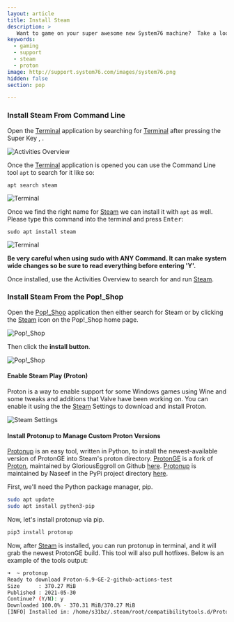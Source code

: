```yaml
---
layout: article
title: Install Steam 
description: >
   Want to game on your super awesome new System76 machine?  Take a look at these instructions to install Steam, a marketplace for hundreds of Linux games.
keywords:
  - gaming
  - support
  - steam
  - proton
image: http://support.system76.com/images/system76.png
hidden: false
section: pop

---
```


### Install Steam From Command Line

Open the <u>Terminal</u> application by searching for <u>Terminal</u> after pressing the Super Key <kbd><i class="fl-ubuntu"></i></kbd>, <kbd><span class="fl-pop-key"></span></kbd>.

![Activities Overview](/images/steam/search.png)

Once the <u>Terminal</u> application is opened you can use the Command Line tool `apt` to search for it like so:

```
apt search steam
```

![Terminal](/images/steam/steam1.png)

Once we find the right name for <u>Steam</u> we can install it with `apt` as well. Please type this command into the terminal and press <kbd>Enter</kbd>:

```
sudo apt install steam
```

![Terminal](/images/steam/steam2.png)

**Be very careful when using sudo with ANY Command. It can make system wide changes so be sure to read everything before entering 'Y'.**

Once installed, use the Activities Overview to search for and run <u>Steam</u>.

### Install Steam From the Pop!_Shop

Open the <u>Pop!_Shop</u> application then either search for Steam or by clicking the <u>Steam</u> icon on the Pop!_Shop home page. 

![Pop!_Shop](/images/steam/pop_shop1.png)

Then click the **install button**.

![Pop!_Shop](/images/steam/pop_shop2.png)

#### Enable Steam Play (Proton)

Proton is a way to enable support for some Windows games using Wine and some tweaks and additions that Valve have been working on. You can enable it using the the <u>Steam</u> Settings to download and install Proton.

![Steam Settings](/images/steam/enable-steam-play_proton.png)

#### Install Protonup to Manage Custom Proton Versions
<u>Protonup</u> is an easy tool, written in Python, to install the newest-available version of ProtonGE into Steam's proton directory. <u>ProtonGE</u> is a fork of <u>Proton</u>, maintained by GloriousEggroll on Github [here](https://github.com/GloriousEggroll/proton-ge-custom). <u>Protonup</u> is maintained by Naseef in the PyPi project directory [here](https://pypi.org/project/protonup/).

First, we'll need the Python package manager, pip.

```bash
sudo apt update
sudo apt install python3-pip
```

Now, let's install protonup via pip.

```bash
pip3 install protonup
```

Now, after <u>Steam</u> is installed, you can run protonup in terminal, and it will grab the newest ProtonGE build. This tool will also pull hotfixes. Below is an example of the tools output:

```bash
➜  ~ protonup 
Ready to download Proton-6.9-GE-2-github-actions-test 
Size      : 370.27 MiB 
Published : 2021-05-30
Continue? (Y/N): y
Downloaded 100.0% - 370.31 MiB/370.27 MiB
[INFO] Installed in: /home/s31bz/.steam/root/compatibilitytools.d/Proton-6.9-GE-2-github-actions-test
```
